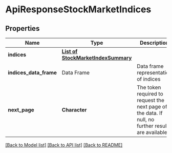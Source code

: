 # ApiResponseStockMarketIndices

[//]: # (CLASS:IntrinioSDK::ApiResponseStockMarketIndices)

[//]: # (KIND:object)

## Properties

[//]: # (START_DEFINITION)

Name | Type | Description
------------ | ------------- | -------------
**indices** | [**List of StockMarketIndexSummary**](StockMarketIndexSummary.md) |  &nbsp;
**indices_data_frame** | Data Frame | Data frame representation of indices
**next_page** | **Character** | The token required to request the next page of the data. If null, no further results are available. &nbsp;

[//]: # (END_DEFINITION)


[//]: # (CONTAINED_CLASS:IntrinioSDK::StockMarketIndexSummary)


[[Back to Model list]](../README.md#documentation-for-models) [[Back to API list]](../README.md#documentation-for-api-endpoints) [[Back to README]](../README.md)


